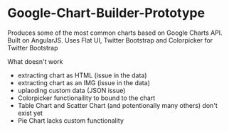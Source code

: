 Google-Chart-Builder-Prototype
==============================

Produces some of the most common charts based on Google Charts API. Built on AngularJS. Uses Flat UI, Twitter Bootstrap and Colorpicker for Twitter Bootstrap

What doesn't work

* extracting chart as HTML (issue in the data)
* extracting chart as an IMG (issue in the data)
* uplaoding custom data (JSON issue)
* Colorpicker functionaility to bound to the chart
* Table Chart and Scatter Chart (and potentionally many others) don't exist yet
* Pie Chart lacks custom functionality
